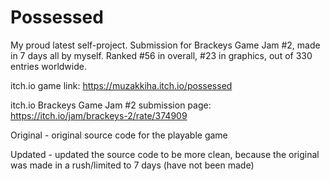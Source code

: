 # Possessed

My proud latest self-project. Submission for Brackeys Game Jam #2, made in 7 days all by myself. Ranked #56 in overall, #23 in graphics, out of 330 entries worldwide.

itch.io game link:
https://muzakkiha.itch.io/possessed

itch.io Brackeys Game Jam #2 submission page:
https://itch.io/jam/brackeys-2/rate/374909

Original - original source code for the playable game

Updated - updated the source code to be more clean, because the original was made in a rush/limited to 7 days (have not been made)